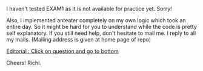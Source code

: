 I haven't tested EXAM1 as it is not available for practice yet. Sorry!

Also, I implemented anteater completely on my own logic which took an entire day. So it might be hard for you to understand while the code is pretty self explanatory. If you still need help, don't hesitate to mail me. I reply to all my mails.
(Mailing address is given at home page of repo)

[Editorial : Click on question and go to bottom](https://www.codechef.com/COOK107B)


Cheers!
Richi.
